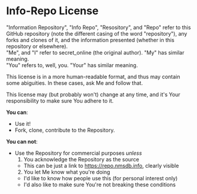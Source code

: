 # Info-Repo License

"Information Repository", "Info Repo", "Resository", and "Repo" refer to this GitHub repository (note the different casing of the word "repository"), any forks and clones of it, and the information presented (whether in this repository or elsewhere).  
"Me", and "I" refer to secret_online (the original author). "My" has similar meaning.  
"You" refers to, well, you. "Your" has similar meaning.

This license is in a more human-readable format, and thus may contain some abiguities. In these cases, ask Me and follow that.

This license may (but probably won't) change at any time, and it's Your responsibility to make sure You adhere to it.

**You can**:

* Use it!
* Fork, clone, contribute to the Repository.

**You can not**:

* Use the Repository for commercial purposes *unless*
  1. You acknowledge the Repository as the source
    * This can be just a link to https://repo.nmsdb.info, clearly visible
  2. You let Me know what you're doing
    * I'd like to know how people use this (for personal interest only)
    * I'd also like to make sure You're not breaking these conditions 
